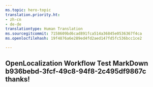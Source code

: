 ```yaml
---
ms.topic: hero-topic
translation.priority.ht:
- zh-cn
- de-de
translationtype: Human Translation
ms.sourcegitcommit: 7158609bd6cad891fca514a36845e0536367f4ca
ms.openlocfilehash: 19f4876a6e289ed4fd2aed147fd5fc536bcc1ce2

---
```

## OpenLocalization Workflow Test MarkDown b936bebd-3fcf-49c8-94f8-2c495df9867c thanks!



<!--HONumber=Sep16_HO1-->



